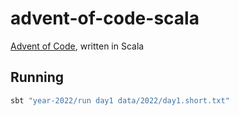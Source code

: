 # advent-of-code-scala
[Advent of Code](https://adventofcode.com/), written in Scala

## Running

```bash
sbt "year-2022/run day1 data/2022/day1.short.txt"
```